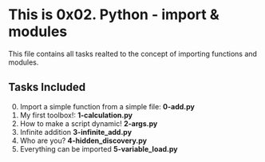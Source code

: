 # This is 0x02. Python - import & modules

This file contains all tasks realted to the concept of importing functions and modules.

## Tasks Included

0. Import a simple function from a simple file: **0-add.py**
1. My first toolbox!: **1-calculation.py**
2. How to make a script dynamic! **2-args.py**
3. Infinite addition **3-infinite_add.py**
4. Who are you? **4-hidden_discovery.py**
5. Everything can be imported **5-variable_load.py**
